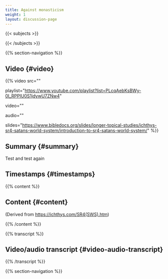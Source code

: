 ```yaml
---
title: Against monasticism
weight: 1
layout: discussion-page
---
```


{{< subjects >}}

{{< /subjects >}}

{{% section-navigation %}}

## Video {#video}

{{%
video src=""

playlist="https://www.youtube.com/playlist?list=PLcqAebKsBWy-0I_RPPIU0S1jdywU7ZNw4"

video=""

audio=""

slides="https://www.bibledocs.org/slides/longer-topical-studies/ichthys-sr4-satans-world-system/introduction-to-sr4-satans-world-system/"
%}}

## Summary {#summary}

Test and test again

## Timestamps {#timestamps}

{{% content %}}

## Content {#content}

(Derived from https://ichthys.com/SR4(SWS).htm)

{{% /content %}}

{{% transcript %}}

## Video/audio transcript {#video-audio-transcript}

{{% /transcript %}}

{{% section-navigation %}}
